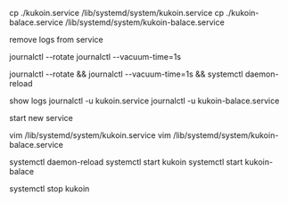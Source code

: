 cp ./kukoin.service /lib/systemd/system/kukoin.service
cp ./kukoin-balace.service /lib/systemd/system/kukoin-balace.service


remove logs from service

journalctl --rotate
journalctl --vacuum-time=1s

journalctl --rotate && journalctl --vacuum-time=1s && systemctl daemon-reload

show logs
journalctl -u kukoin.service
journalctl -u kukoin-balace.service

start new service

vim /lib/systemd/system/kukoin.service
vim /lib/systemd/system/kukoin-balace.service

systemctl daemon-reload
systemctl start kukoin
systemctl start kukoin-balace

systemctl stop kukoin
